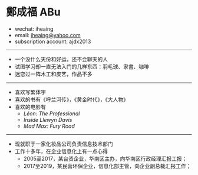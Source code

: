 # 鄭成福 ABu

 - wechat: iheaing
 - email: iheaing@yahoo.com
 - subscription account: ajdx2013

 ***

 - 一个没什么天份和好运，还不会聊天的人
 - 试图学习却一直无法入门的几样东西：羽毛球、隶書、咖啡
 - 迷恋过一阵木工和皮艺，作品不多

 ***
 - 喜欢写繁体字
 - 喜欢的书有《呼兰河传》，《黄金时代》，《大人物》
 - 喜欢的电影有
   - *Léon: The Professional*
   - *Inside Llewyn Davis*
   - *Mad Max: Fury Road*

 ***
 - 现就职于一家化妆品公司负责信息技术部门
 - 工作十多年，在企业信息化上有一点心得
   - 2005至2017，某台资企业，华南区主办，向华南区行政经理汇报工报；
   - 2017至2019，某民营环保企业，信息化部主管，向企业副总裁汇报工作；
